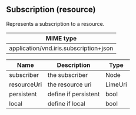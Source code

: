 ## Subscription (resource)

Represents a subscription to a resource.

| MIME type                                 |
|-------------------------------------------|
| application/vnd.iris.subscription+json |

| Name                     | Description                                    | Type                         |
|--------------------------|------------------------------------------------|------------------------------|
| subscriber               | the subscriber                                 | Node                         |
| resourceUri              | the resource uri                               | LimeUri                      |
| persistent               | define if persistent                           | bool                         |
| local                    | define if local                                | bool                         |